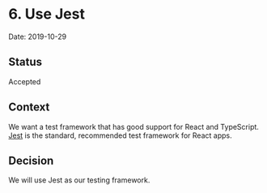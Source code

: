 # 6. Use Jest

Date: 2019-10-29

## Status

Accepted

## Context

We want a test framework that has good support for React and TypeScript.
[Jest](https://jestjs.io) is the standard, recommended test framework for React
apps.

## Decision

We will use Jest as our testing framework.
